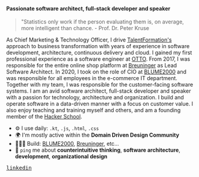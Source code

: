 #### Passionate software architect, full-stack developer and speaker

> "Statistics only work if the person evaluating them is, on average, more intelligent than chance. - Prof. Dr. Peter Kruse

As Chief Marketing & Technology Officer, I drive [TalentFormation's](https://www.talentformation.com/) approach to business transformation with years of experience in software development, architecture, continuous delivery and cloud. I gained my first professional experience as a software engineer at [OTTO](https://www.otto.de/). From 2017, I was responsible for the entire online shop platform at [Breuninger](https://www.breuninger.com/de/) as Lead Software Architect. In 2020, I took on the role of CIO at [BLUME2000](https://www.blume2000.de/) and was responsible for all employees in the e-commerce IT department. Together with my team, I was responsible for the customer-facing software systems. I am an avid software architect, full-stack developer and speaker with a passion for technology, architecture and organization. I build and operate software in a data-driven manner with a focus on customer value. I also enjoy teaching and training myself and others, and am a founding member of the [Hacker School](https://hacker-school.de/).

- ⚙️ I use daily: `.kt`, `.js`, `.html`, `.css`
- 🌍 I'm mostly active within the **Domain Driven Design Community**
- 👨🏼‍💻 Build: [BLUME2000](https://www.blume2000.de/), [Breuninger](https://www.breuninger.com/de/), etc…
- 💬 `ping` me about **counterintuitive thinking**, **software architecture**, **development**, **organizational design**

<p>
  <samp>
    <!--<a href="mailto:bene@tfn.io">email</a> •-->
    <a href="https://www.linkedin.com/in/benedikt-stemmildt/">linkedin</a>
    <!--<a href="https://benedikt.stemmildt.com/">website</a>-->
  </samp>
</p>
